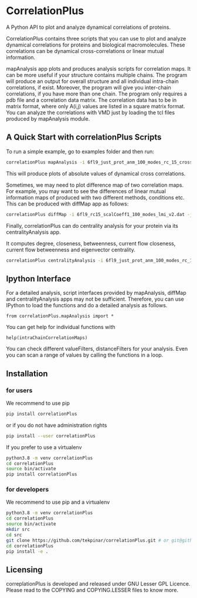 # CorrelationPlus

A Python API to plot and analyze dynamical correlations of proteins.

CorrelationPlus contains three scripts that you can use to plot and analyze 
dynamical correlations for proteins and biological macromolecules. 
These correlations can be dynamical cross-correlations or linear mutual
information. 

mapAnalysis app plots and produces analysis scripts for 
correlation maps. It can be more useful if your structure contains multiple
chains. The program will produce an output for overall structure 
and all individual intra-chain correlations, if exist. Moreover, the program 
will give you inter-chain correlations, if you have more than one chain. 
The program only requires a pdb file and a correlation data matrix. 
The correlation data has to be in matrix format, where only A(i,j) values are 
listed in a square matrix format. You can analyze the correlations with VMD 
just by loading the tcl files produced by mapAnalysis module. 

## A Quick Start with correlationPlus Scripts

To run a simple example, go to examples folder and then run:

```bash
correlationPlus mapAnalysis -i 6fl9_just_prot_anm_100_modes_rc_15_cross-correlations.txt -p 6fl9_centeredOrientedAligned2Z.pdb -t absndcc
```
This will produce plots of absolute values of dynamical cross correlations.

Sometimes, we may need to plot difference map of two correlation maps. 
For example, you may want to see the differences of linear mutual information 
maps of produced with two different methods, conditions etc.
This can be produced with diffMap app as follows:  

```bash
correlationPlus diffMap -i 6fl9_rc15_scalCoeff1_100_modes_lmi_v2.dat -j zacharias_rc15_scalCoeff15_100_modes_lmi.dat -p 6fl9_centeredOrientedAligned2Z.pdb -t lmi
```

Finally, correlationPlus can do centrality analysis for your protein
via its centralityAnalysis app.

It computes degree, closeness, betweenness, current flow closeness, 
current flow betweenness and eigenvector centrality.

```bash
correlationPlus centralityAnalysis -i 6fl9_just_prot_anm_100_modes_rc_15_cross-correlations.txt -p 6fl9_centeredOrientedAligned2Z.pdb -t absndcc
```

## Ipython Interface
For a detailed analysis, script interfaces provided by mapAnalysis, diffMap and 
centralityAnalysis apps may not be sufficient. Therefore, you can use IPython 
to load the functions and do a detailed analysis as follows. 

```
from correlationPlus.mapAnalysis import *
```
 

You can get help for individual functions with

```
help(intraChainCorrelationMaps) 

```
You can check different valueFilters, distanceFilters for your analysis. 
Even you can scan a range of values by calling the functions in a 
loop. 


## Installation

### for users

We recommend to use pip
```bash
pip install correlationPlus
```

or if you do not have administration rights
```bash
pip install --user correlationPlus
```

If you prefer to use a virtualenv
```bash
python3.8 -m venv correlationPlus
cd correlationPlus
source bin/activate
pip install correlationPlus
```

### for developers

We recommend to use pip and a virtualenv
```bash
python3.8 -m venv correlationPlus
cd correlationPlus
source bin/activate
mkdir src
cd src
git clone https://github.com/tekpinar/correlationPlus.git # or git@github.com:tekpinar/correlationPlus.git
cd correlationPlus
pip install -e .
```

## Licensing

correplationPlus is developed and released under GNU Lesser GPL Licence. 
Please read to the COPYING and COPYING.LESSER files to know more. 